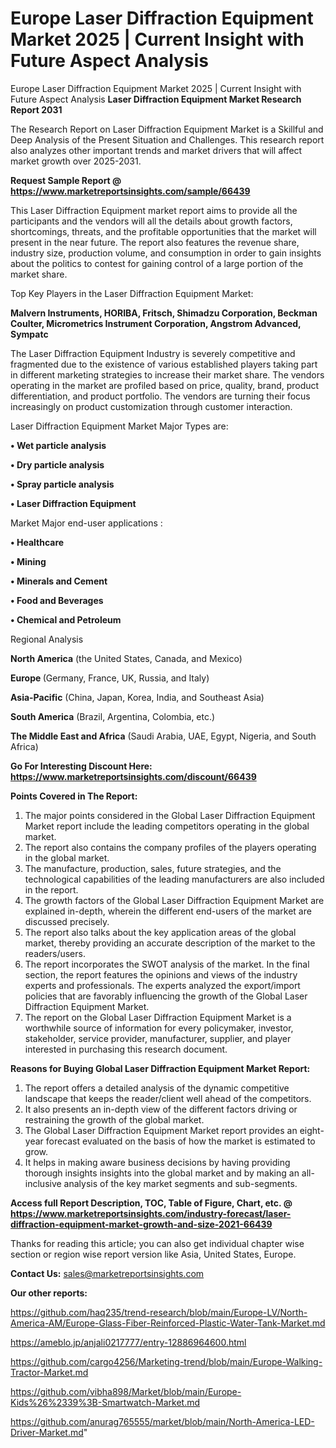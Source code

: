 # Europe Laser Diffraction Equipment Market 2025 | Current Insight with Future Aspect Analysis
Europe Laser Diffraction Equipment Market 2025 | Current Insight with Future Aspect Analysis
<strong>Laser Diffraction Equipment Market Research Report 2031</strong>

The Research Report on Laser Diffraction Equipment Market is a Skillful and Deep Analysis of the Present Situation and Challenges. This research report also analyzes other important trends and market drivers that will affect market growth over 2025-2031.

<strong>Request Sample Report @ <a href=https://www.marketreportsinsights.com/sample/66439>https://www.marketreportsinsights.com/sample/66439</a></strong>

This Laser Diffraction Equipment market report aims to provide all the participants and the vendors will all the details about growth factors, shortcomings, threats, and the profitable opportunities that the market will present in the near future. The report also features the revenue share, industry size, production volume, and consumption in order to gain insights about the politics to contest for gaining control of a large portion of the market share.

Top Key Players in the Laser Diffraction Equipment Market:

<strong>Malvern Instruments, HORIBA, Fritsch, Shimadzu Corporation, Beckman Coulter, Micrometrics Instrument Corporation, Angstrom Advanced, Sympatc</strong>

The Laser Diffraction Equipment Industry is severely competitive and fragmented due to the existence of various established players taking part in different marketing strategies to increase their market share. The vendors operating in the market are profiled based on price, quality, brand, product differentiation, and product portfolio. The vendors are turning their focus increasingly on product customization through customer interaction.

Laser Diffraction Equipment Market Major Types are:

<strong>• Wet particle analysis

• Dry particle analysis

• Spray particle analysis

• Laser Diffraction Equipment</strong>

Market Major end-user applications :

<strong>• Healthcare

• Mining

• Minerals and Cement

• Food and Beverages

• Chemical and Petroleum</strong>

Regional Analysis

</u><strong><b>North America</b></strong> (the United States, Canada, and Mexico)

<strong><b>Europe </b></strong>(Germany, France, UK, Russia, and Italy)

<strong><b>Asia-Pacific</b></strong> (China, Japan, Korea, India, and Southeast Asia)

<strong><b>South America</b></strong> (Brazil, Argentina, Colombia, etc.)

<strong><b>The Middle East and Africa</b></strong> (Saudi Arabia, UAE, Egypt, Nigeria, and South Africa)

<strong>Go For Interesting Discount Here: <a href=https://www.marketreportsinsights.com/discount/66439>https://www.marketreportsinsights.com/discount/66439</a></strong>

<strong>Points Covered in The Report:</strong>
<ol>
  <li>The major points considered in the Global Laser Diffraction Equipment Market report include the leading competitors operating in the global market.</li>
  <li>The report also contains the company profiles of the players operating in the global market.</li>
  <li>The manufacture, production, sales, future strategies, and the technological capabilities of the leading manufacturers are also included in the report.</li>
  <li>The growth factors of the Global Laser Diffraction Equipment Market are explained in-depth, wherein the different end-users of the market are discussed precisely.</li>
  <li>The report also talks about the key application areas of the global market, thereby providing an accurate description of the market to the readers/users.</li>
  <li>The report incorporates the SWOT analysis of the market. In the final section, the report features the opinions and views of the industry experts and professionals. The experts analyzed the export/import policies that are favorably influencing the growth of the Global Laser Diffraction Equipment Market.</li>
  <li>The report on the Global Laser Diffraction Equipment Market is a worthwhile source of information for every policymaker, investor, stakeholder, service provider, manufacturer, supplier, and player interested in purchasing this research document.</li>
</ol>
<strong>Reasons for Buying Global Laser Diffraction Equipment Market Report:</strong>

<ol>
  <li>The report offers a detailed analysis of the dynamic competitive landscape that keeps the reader/client well ahead of the competitors.</li>
  <li>It also presents an in-depth view of the different factors driving or restraining the growth of the global market.</li>
  <li>The Global Laser Diffraction Equipment Market report provides an eight-year forecast evaluated on the basis of how the market is estimated to grow.</li>
  <li>It helps in making aware business decisions by having providing thorough insights insights into the global market and by making an all-inclusive analysis of the key market segments and sub-segments.</li>
</ol>
<strong>Access full Report Description, TOC, Table of Figure, Chart, etc. @ <a href=https://www.marketreportsinsights.com/industry-forecast/laser-diffraction-equipment-market-growth-and-size-2021-66439>https://www.marketreportsinsights.com/industry-forecast/laser-diffraction-equipment-market-growth-and-size-2021-66439</a></strong>


Thanks for reading this article; you can also get individual chapter wise section or region wise report version like Asia, United States, Europe.

<strong>Contact Us:</strong>
sales@marketreportsinsights.com

<strong>Our other reports:</strong>

<a href=https://github.com/haq235/trend-research/blob/main/Europe-LV/North-America-AM/Europe-Glass-Fiber-Reinforced-Plastic-Water-Tank-Market.md>https://github.com/haq235/trend-research/blob/main/Europe-LV/North-America-AM/Europe-Glass-Fiber-Reinforced-Plastic-Water-Tank-Market.md</a>

<a href=https://ameblo.jp/anjali0217777/entry-12886964600.html>https://ameblo.jp/anjali0217777/entry-12886964600.html</a>

<a href=https://github.com/cargo4256/Marketing-trend/blob/main/Europe-Walking-Tractor-Market.md>https://github.com/cargo4256/Marketing-trend/blob/main/Europe-Walking-Tractor-Market.md</a>

<a href=https://github.com/vibha898/Market/blob/main/Europe-Kids%26%2339%3B-Smartwatch-Market.md>https://github.com/vibha898/Market/blob/main/Europe-Kids%26%2339%3B-Smartwatch-Market.md</a>

<a href=https://github.com/anurag765555/market/blob/main/North-America-LED-Driver-Market.md>https://github.com/anurag765555/market/blob/main/North-America-LED-Driver-Market.md</a>"
